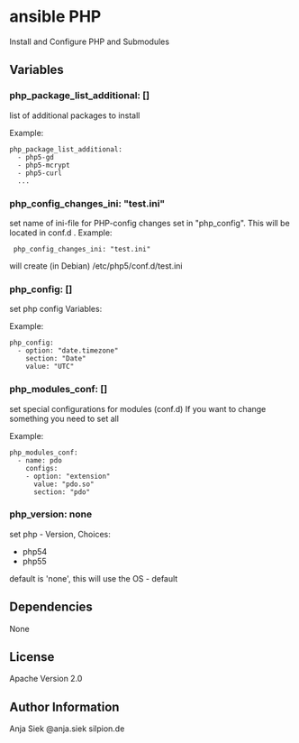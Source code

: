 # ansible PHP

Install and Configure PHP and Submodules

## Variables

### php_package_list_additional: []

list of additional packages to install

Example:
```
php_package_list_additional:
  - php5-gd
  - php5-mcrypt
  - php5-curl
  ...
```
### php_config_changes_ini: "test.ini"

set name of ini-file for PHP-config changes set in "php_config". 
This will be located in conf.d . 
Example:
```
 php_config_changes_ini: "test.ini"
```
will create (in Debian) /etc/php5/conf.d/test.ini


### php_config: []

set php config Variables:

Example:
```
php_config:
  - option: "date.timezone"
    section: "Date"
    value: "UTC"
```
### php_modules_conf: []

set special configurations for modules (conf.d) If you want to change something you need to set all 

Example:
```
php_modules_conf:
  - name: pdo
    configs:
    - option: "extension"
      value: "pdo.so"
      section: "pdo"
```

### php_version: none

set php - Version, Choices: 

* php54 
* php55

default is 'none', this will use the OS - default 


## Dependencies
 None

## License
Apache Version 2.0

## Author Information
Anja Siek @anja.siek silpion.de
